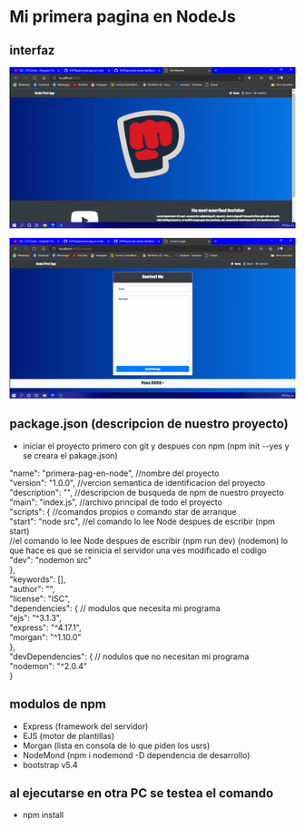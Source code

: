 ﻿# Mi primera pagina en NodeJs

## interfaz

![Portada del proyecto](assets/img1.png)

![Portada del proyecto](assets/img2.png)

## package.json (descripcion de nuestro proyecto)

* iniciar el proyecto primero con git y despues con npm (npm init --yes y se creara el pakage.json) <br>
 
"name": "primera-pag-en-node",  //nombre del proyecto <br>
  "version": "1.0.0",           //vercion semantica de identificacion del proyecto <br>
  "description": "",            //descripcion de busqueda de npm de nuestro proyecto <br>
  "main": "index.js",           //archivo principal de todo el proyecto <br>
  "scripts": {                  //comandos propios o comando star de arranque <br>
    "start": "node src",        //el comando lo lee Node despues de escribir (npm start)<br>
        //el comando lo lee Node despues de escribir (npm run dev) (nodemon) lo que hace es que se reinicia el servidor una ves modificado el codigo <br>
    "dev": "nodemon src" <br>
  }, <br>
  "keywords": [], <br>
  "author": "", <br>
  "license": "ISC", <br>
  "dependencies": {  // modulos que necesita mi programa <br>
    "ejs": "^3.1.3", <br>
    "express": "^4.17.1", <br>
    "morgan": "^1.10.0" <br>
  }, <br>
  "devDependencies": { // nodulos que no necesitan mi programa <br>
    "nodemon": "^2.0.4" <br>
  } <br>            


  ## modulos de npm 

  * Express  (framework del servidor)
  * EJS       (motor de plantillas)
  * Morgan     (lista en consola de lo que piden los usrs)
  * NodeMond    (npm i nodemond -D  dependencia de desarrollo)
  * bootstrap v5.4

  ## al ejecutarse en otra PC se testea el comando 
  
  * npm install
